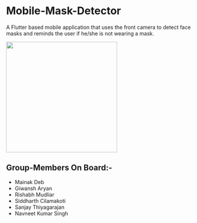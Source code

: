 # Mobile-Mask-Detector 
A Flutter based mobile application that uses the front camera to detect face masks and reminds the user if he/she is not wearing a mask. 

<img src="https://i.pinimg.com/originals/11/0a/ae/110aaeaf39fdb82821c196259fff7194.jpg" width="300" height="300">

## Group-Members On Board:-
- Mainak Deb
- Giwansh Aryan
- Rishabh Mudliar
- Siddharth Cilamakoti
- Sanjay Thiyagarajan
- Navneet Kumar Singh
